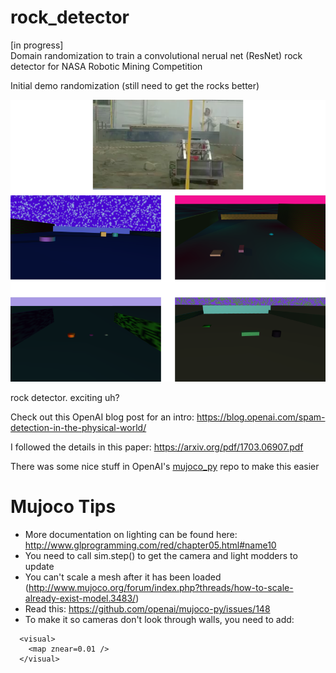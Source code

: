 # rock_detector
[in progress]<br>
Domain randomization to train a convolutional nerual net (ResNet) rock detector for NASA Robotic Mining Competition


Initial demo randomization (still need to get the rocks better)

![alt text](/assets/demo.png)


rock detector. exciting uh?


Check out this OpenAI blog post for an intro:
https://blog.openai.com/spam-detection-in-the-physical-world/


I followed the details in this paper:
https://arxiv.org/pdf/1703.06907.pdf


There was some nice stuff in OpenAI's [mujoco_py](https://github.com/openai/mujoco-py) repo to make this easier


# Mujoco Tips

- More documentation on lighting can be found here: http://www.glprogramming.com/red/chapter05.html#name10
- You need to call sim.step() to get the camera and light modders to update
- You can't scale a mesh after it has been loaded (http://www.mujoco.org/forum/index.php?threads/how-to-scale-already-exist-model.3483/)
- Read this: https://github.com/openai/mujoco-py/issues/148
- To make it so cameras don't look through walls, you need to add:

```
  <visual>
    <map znear=0.01 /> 
  </visual>
```


